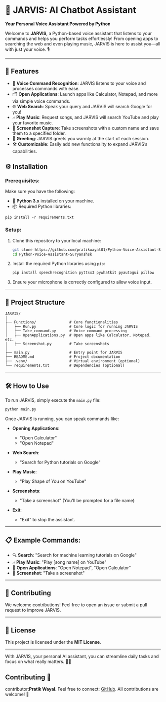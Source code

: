 # 🚀 JARVIS: AI Chatbot Assistant  
**Your Personal Voice Assistant Powered by Python**

Welcome to **JARVIS**, a Python-based voice assistant that listens to your commands and helps you perform tasks effortlessly! From opening apps to searching the web and even playing music, JARVIS is here to assist you—all with just your voice. 🎙️

---

## 🌟 **Features**
- 🎤 **Voice Command Recognition**: JARVIS listens to your voice and processes commands with ease.
- 🗂️ **Open Applications**: Launch apps like Calculator, Notepad, and more via simple voice commands.
- 🌐 **Web Search**: Speak your query and JARVIS will search Google for you!
- 🎶 **Play Music**: Request songs, and JARVIS will search YouTube and play your favorite music.
- 📸 **Screenshot Capture**: Take screenshots with a custom name and save them to a specified folder.
- 👋 **Greeting**: JARVIS greets you warmly at the start of each session.
- 🛠️ **Customizable**: Easily add new functionality to expand JARVIS’s capabilities.


## ⚙️ **Installation**

### **Prerequisites**:
Make sure you have the following:
- 🐍 **Python 3.x** installed on your machine.
- 📦 Required Python libraries:
```
pip install -r requirements.txt
```

### **Setup**:
1. Clone this repository to your local machine:
   ```bash
   git clone https://github.com/pratikwayal01/Python-Voice-Assistant-Suryanshsk.git
   cd Python-Voice-Assistant-Suryanshsk
   ```

2. Install the required Python libraries using `pip`:
   ```bash
   pip install speechrecognition pyttsx3 pywhatkit pyautogui pillow
   ```

3. Ensure your microphone is correctly configured to allow voice input.

---

## 📂 **Project Structure**
```
JARVIS/
│
├── Functions/               # Core functionalities
│   ├── Run.py               # Core logic for running JARVIS
│   ├── Take_command.py      # Voice command processing
│   ├── OpenApplications.py  # Open apps like Calculator, Notepad, etc.
│   ├── Screenshot.py        # Take screenshots
│
├── main.py                  # Entry point for JARVIS
├── README.md                # Project documentation
├── .venv/                   # Virtual environment (optional)
└── requirements.txt         # Dependencies (optional)
```

---

## 🛠️ **How to Use**

To run JARVIS, simply execute the `main.py` file:

```bash
python main.py
```

Once JARVIS is running, you can speak commands like:
- **Opening Applications**:
  - "Open Calculator"
  - "Open Notepad"
  
- **Web Search**:
  - "Search for Python tutorials on Google"

- **Play Music**:
  - "Play Shape of You on YouTube"

- **Screenshots**:
  - "Take a screenshot" (You'll be prompted for a file name)

- **Exit**: 
  - "Exit" to stop the assistant.

---

## 📋 **Example Commands**:
- 🔍 **Search**: "Search for machine learning tutorials on Google"
- 🎶 **Play Music**: "Play [song name] on YouTube"
- 📝 **Open Applications**: "Open Notepad", "Open Calculator"
- 📸 **Screenshot**: "Take a screenshot"

---

## 🤝 **Contributing**
We welcome contributions! Feel free to open an issue or submit a pull request to improve JARVIS. 

---

## 📜 **License**
This project is licensed under the **MIT License**.

---

With JARVIS, your personal AI assistant, you can streamline daily tasks and focus on what really matters. 🚀✨

## Contributing 🤝

contributor:**Pratik Wayal**. Feel free to connect: [GitHub](https://github.com/pratikwayal01). All contributions are welcome! 🌟
```
